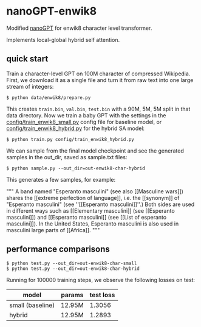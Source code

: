 # nanoGPT-enwik8

Modified [nanoGPT](https://github.com/karpathy/nanoGPT) for enwik8 character level transformer.

Implements local-global hybrid self attention.

## quick start

Train a character-level GPT on 100M character of compressed Wikipedia. First, we download it as a single file and turn it from raw text into one large stream of integers:

```
$ python data/enwik8/prepare.py
```

This creates `train.bin`, `val.bin`, `test.bin` with a 90M, 5M, 5M split in that data directory. Now we train a baby GPT with the settings in the [config/train_enwik8_small.py](config/train_enwik8_small.py) config file for baseline model, or [config/train_enwik8_hybrid.py](config/train_enwik8_hybrid.py) for the hybrid SA model:

```
$ python train.py config/train_enwik8_hybrid.py
```

We can sample from the final model checkpoint and see the generated samples in the out_dir, saved as sample.txt files:

```
$ python sample.py --out_dir=out-enwik8-char-hybrid
```

This generates a few samples, for example:

"""
A band named &quot;Esperanto masculini&quot; (see also [[Masculine wars]]) shares the [[extreme perfection of language]], i.e. the [[synonym]] of &quot;Esperanto masculini&quot; (see ''[[Esperanto masculini]]''.) Both sides are used in different ways such as [[Elementary masculini]] (see [[Esperanto masculini]]) and [[Esperanto masculini]] (see [[List of esperanto masculini]]). In the United States, Esperanto masculini is also used in masculini large parts of [[Africa]].
"""

## performance comparisons

```
$ python test.py --out_dir=out-enwik8-char-small
$ python test.py --out_dir=out-enwik8-char-hybrid
```

Running for 100000 training steps, we observe the following losses on test:

| model            | params | test loss |
| ---------------- | ------ | --------- |
| small (baseline) | 12.95M | 1.3056    |
| hybrid           | 12.95M | 1.2893    |
